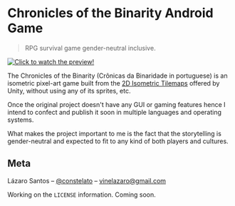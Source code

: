 # Chronicles of the Binarity Android Game
> RPG survival game gender-neutral inclusive.   

[![Click to watch the preview!](https://i.imgur.com/320QnrX.png)](https://youtu.be/9jwBwIL60ZA "The Chronicles of the Binarity (preview)")

The Chronicles of the Binarity (Crônicas da Binaridade in portuguese) is an isometric pixel-art game built from the [2D Isometric Tilemaps](https://github.com/UnityTechnologies/2D_IsoTilemaps) offered by Unity, without using any of its sprites, etc. 

Once the original project doesn't have any GUI or gaming features hence I intend to confect and publish it soon in multiple languages and operating systems. 

What makes the project important to me is the fact that the storytelling is gender-neutral and expected to fit to any kind of both players and cultures.

## Meta

Lázaro Santos – [@constelato](https://twitter.com/constelato) – vinelazaro@gmail.com

Working on the ``LICENSE`` information. Coming soon.

<!-- Markdown link & img dfn's -->
[npm-image]: https://img.shields.io/npm/v/datadog-metrics.svg?style=flat-square
[npm-url]: https://npmjs.org/package/datadog-metrics
[npm-downloads]: https://img.shields.io/npm/dm/datadog-metrics.svg?style=flat-square
[travis-image]: https://img.shields.io/travis/dbader/node-datadog-metrics/master.svg?style=flat-square
[travis-url]: https://travis-ci.org/dbader/node-datadog-metrics
[wiki]: https://github.com/yourname/yourproject/wiki
